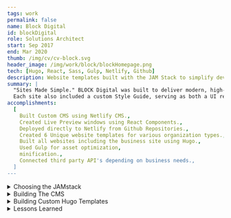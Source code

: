 ```yaml
---
tags: work
permalink: false
name: Block Digital
id: blockDigital
role: Solutions Architect
start: Sep 2017
end: Mar 2020
thumb: /img/cv/cv-block.svg
header_image: /img/work/block/blockHomepage.png
tech: [Hugo, React, Sass, Gulp, Netlify, Github]
description: Website templates built with the JAM Stack to simplify development and content management.
summary: |
  "Sites Made Simple." BLOCK Digital was built to deliver modern, high-performance, and lightweight websites using JAMstack technologies. At its core, BLOCK leveraged the Hugo Static Site Generator, where I developed reusable components—or “blocks”—that could be referenced in Markdown files to generate pages dynamically. The sites were deployed via Netlify, with a fully editable CMS powered by Netlify CMS and React.js.<br>
  Each site also included a custom Style Guide, serving as both a UI reference for clients and a developer-friendly resource with code examples, ensuring seamless content management and scalability. There were many aspects to this project but in the details below I go through what I believe are the key points that were worth sharing.
accomplishments:
  [
    Built Custom CMS using Netlify CMS.,
    Created Live Preview windows using React Components.,
    Deployed directly to Netlify from Github Repositories.,
    Created 6 Unique website templates for various organization types.,
    Built all websites including the business site using Hugo.,
    Used Gulp for asset optimization,
    minification.,
    Connected third party API's depending on business needs.,
  ]
---
```


<!-- Details -->
<details>
    <summary>Choosing the JAMstack</summary>
    <div class="details-content">
        <p>
            The <strong>JAMstack</strong> (JavaScript, APIs, and Markdown) is a modern web architecture commonly used with <strong>static site generators</strong> like <a href="https://gohugo.io/" title="Go To Hugo Website" target="_blank">Hugo</a> and <a href="https://www.11ty.dev/" title="Go To 11ty Website" target="_blank">11ty</a>. These tools convert Markdown files into HTML at build time, eliminating the need for a server-side language like <abbr title="Personal Home Page Hypertext Preprocessor">PHP</abbr>. This approach allows for reusable templates and a highly efficient deployment process.
        </p>
        <p>
            To deploy these sites, I simply pushed each project to a dedicated <strong>GitHub repository</strong> and connected it to <strong>Netlify</strong>. With minimal setup, any updates pushed to GitHub would trigger an automatic build and deployment. Netlify also provided a <strong>Git-based CMS</strong>, originally called <strong>Netlify CMS</strong> (now <a href="https://decapcms.org/docs/intro/" target="_blank" title="Go to Decap CMS website">Decap CMS</a>). Unlike traditional databases, Decap CMS stores content directly in a Git repository, making it a lightweight solution perfect for small business marketing sites.
        </p>
        <p>
            To enhance the CMS experience, I built <strong>custom <a href="https://react.dev/" title="Go to React.js website" target="_blank">React</a> components</strong> for the preview window, ensuring a 1:1 representation of the final website. This approach eliminated the need for paid hosting, as there was no PHP backend to maintain. Any additional functionality—such as social media feeds or event calendars—was handled through <strong>third-party APIs</strong>.
        </p>
        <p>
            I chose <strong>Hugo</strong> as the static site generator due to its <strong>blazing-fast build times</strong>. I also created multiple <strong>pre-built templates</strong> tailored to different business needs. The end result was 
            a highly adaptable system that provided small businesses with cost-effective, low-maintenance websites requiring 
            minimal configuration.
        </p>
    </div>
</details>
<details>
    <summary>Building The CMS</summary>
    <div class="details-content">
        <div class="detail-image-wrapper">
            <img src="/img/work/musora/musora-ui-colors.png" alt="Musora UI Colors" loading="lazy">
        </div>
        <p>
            Netlify CMS relies on a <code>config.yml</code> file to define its behavior, specifying where content is stored, how collections are structured, and how the editing interface is configured. The core of this setup revolves around <code>collections</code> and <code>fields</code>, which determine what content can be edited and the specific fields available for each type of content.
        </p>
        <p>
            Each field is defined by a <code>widget</code> property, which determines the type of input used. Some common widgets include:
        </p>
        <ul role="list">
            <li><code>string</code> – Basic text input</li>
            <li><code>boolean</code> – A simple true/false toggle</li>
            <li><code>image</code> – File upload for images</li>
            <li><code>list</code> – A repeatable set of items</li>
            <li><code>object</code> – A container for grouping multiple fields</li>
        </ul>
        <p>
            The <code>object</code> widget is especially powerful because it allows nesting multiple widgets under a single field. You can even nest other <code>object</code> widgets, making it ideal for structured content.
        </p>
        <h3>Structuring Pages and Components</h3>
        <p>
            I structured each page of the website as a collection and used appropriate field widgets to build out the content. The key to flexibility was leveraging <code>list</code> and <code>object</code> fields to create <strong>nested components and multi-column layouts</strong>.
        </p>
        <p>
            To enable this, I added a <code>list</code> field called <code>components</code>. Each component within this list was an <code>object</code> containing elements such as:
        </p>
        <ul role="list">
            <li>Buttons</li>
            <li>Text (Markdown content)</li>
            <li>Images</li>
            <li>Forms</li>
        </ul>
        <p>
            For more complex layouts, I introduced "nested columns," which allowed additional components inside them. This created a flexible system where users could build intricate layouts directly from the CMS.
        </p>
        <h3>Custom Attributes and Styling</h3>
        <p>
            To allow users to customize styles and attributes, I added a <code>list</code> widget called <code>attributes</code> to most elements. This let users define custom attributes and values as needed. 
        </p>
        <p>
            Additionally, column elements accepted a string of class names, making it easy to apply custom styles—such as defining column widths in a CSS grid system.
        </p>
        <h3>Creating the CMS Interface</h3>
        <p>
            The CMS interface itself required a dedicated HTML file at <code>/static/admin/index.html</code>, which acted as a <strong>single-page application (SPA)</strong>. Netlify CMS provided an option to extend the interface with custom React components, making it possible to preview content inside the CMS.
        </p>
        <p>
            Inside the <code>static/admin/previews/</code> directory, I created preview components for the blog and general page layouts. Then, in a <code>preview.js</code> file, I registered them with the CMS:
        </p>
        <pre>
        <code>
    CMS.registerPreviewTemplate("site", SitePagePreview);
        </code></pre>
        <p>
            This approach ensured that the preview inside the CMS closely matched the live website. The site's assets, including JavaScript bundles and minified CSS, were handled with Gulp.js for optimization. (Today, alternative tools like Vite or esbuild provide more modern asset bundling solutions.)
        </p>
        <p>
            While this CMS setup successfully met my goals, it also introduced some challenges—such as styling limitations and CMS-specific quirks—which I'll discuss in the <strong>Lessons Learned</strong> section.
        </p>
    </div>

</details>
<details>
    <summary>Building Custom Hugo Templates</summary>
    <div class="details-content">
        <div class="detail-image-wrapper">
            <img src="/img/work/musora/musora-ui-colors.png" alt="Musora UI Colors" loading="lazy">
        </div>
        <p>
            I built a Tailwind utility class library called <strong>Stylesora</strong> to centralize Musora's custom styles. 
            Working closely with the UX team, I ensured all <a href="https://www.figma.com/" title="Go to Figma's website" target="_blank">Figma</a> designs were accurately reflected in the front-end implementation. By using CSS as JSON, I seamlessly integrated Stylesora into our Tailwind config, making it easy to maintain and scale our design system.
        </p>
    </div>
</details>
<details>
    <summary>Lessons Learned</summary>
    <div class="details-content">
        Block Digital was a fun and ambitious project, but ultimately it was not sustainable. It served as a tech demo of what was possible with this Stack. I learned that you could mimic a traditionaly CMS including a live preview with the Netlify and the JAMstack. I learned that it saves time and money when choosing these technologies. Unfortunately, good technology does not a successful business make... 
        First Lesson - As far as User Experience was concerned, the Netlify CMS nested field structure was not optimal.. While it was possible to build out the entire page UI using nested fields, the user would have to spulunk through these nested dropdowns until they found the actual field they were looking for. This was less the fault of Netlify and more a personal design choice, but I wish there was a better way of visualizing nested fields. Perhaps Decap will/has solved this problem. 
        Second Lesson - Time Management. My original goal as a business owner was to make the tech stack so simple, that I could easily customize and deploy within 3 days. Add Company Name, add image assets and copy, done! In the real world, clients want multiple revisions. During my time as a Senior Frontend Developer at <a href="https://union.co/" title="Go To Union.co website">Union.co</a>, I learned the concept of being an <strong>AOR</strong> "Agency of Record" and having clients on retainer. It alows your clients a certain amount of revisions (billed monthly) while not wasting your personal time and money. 
        Lesson Three - what is simple to a developer, nested columns, attributes, and components, may not be simple to your client. They might have already been trained in the ubiquitous technology that is Wordpress, or even new CMS's like Squarespace. Introducing an alternative may be introducing added complexity for them. 
        Lesson Four - cost benefit of technology choices. Similar to the last point, but with a slightly different emphasis. Just because you <i>can</i> do something, does not mean you <i>should</i>. If the business goal is to create websites quickly, research all of the technology available before you reinvent the wheel. In the end, ironically, my hightest paying client (who I can't disclose due to an NDA), payed my small agency to build and update custom Wordpress templates. <strong>Union.co</strong> also used wordpress tempaltes, along with other PHP based CMSs such as Craft. At the end of the day you should do what's best for you business goals, and your clients. And be very very careful to not overengineer your solution. 
    </div>
</details>
